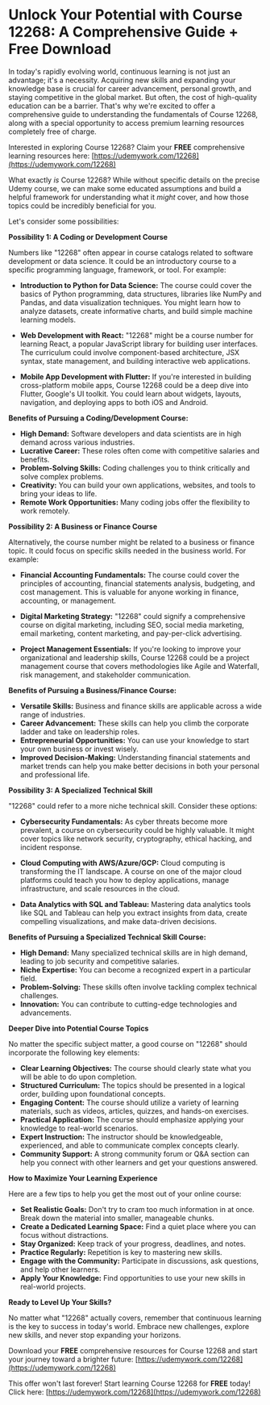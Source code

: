 # Unlock Your Potential with Course 12268: A Comprehensive Guide + Free Download

In today's rapidly evolving world, continuous learning is not just an advantage; it's a necessity. Acquiring new skills and expanding your knowledge base is crucial for career advancement, personal growth, and staying competitive in the global market. But often, the cost of high-quality education can be a barrier. That's why we're excited to offer a comprehensive guide to understanding the fundamentals of Course 12268, along with a special opportunity to access premium learning resources completely free of charge.

Interested in exploring Course 12268?  Claim your **FREE** comprehensive learning resources here: [https://udemywork.com/12268](https://udemywork.com/12268)

What exactly *is* Course 12268? While without specific details on the precise Udemy course, we can make some educated assumptions and build a helpful framework for understanding what it *might* cover, and how those topics could be incredibly beneficial for you.

Let's consider some possibilities:

**Possibility 1: A Coding or Development Course**

Numbers like "12268" often appear in course catalogs related to software development or data science. It could be an introductory course to a specific programming language, framework, or tool. For example:

*   **Introduction to Python for Data Science:** The course could cover the basics of Python programming, data structures, libraries like NumPy and Pandas, and data visualization techniques. You might learn how to analyze datasets, create informative charts, and build simple machine learning models.

*   **Web Development with React:** "12268" might be a course number for learning React, a popular JavaScript library for building user interfaces. The curriculum could involve component-based architecture, JSX syntax, state management, and building interactive web applications.

*   **Mobile App Development with Flutter:** If you're interested in building cross-platform mobile apps, Course 12268 could be a deep dive into Flutter, Google's UI toolkit. You could learn about widgets, layouts, navigation, and deploying apps to both iOS and Android.

**Benefits of Pursuing a Coding/Development Course:**

*   **High Demand:** Software developers and data scientists are in high demand across various industries.
*   **Lucrative Career:** These roles often come with competitive salaries and benefits.
*   **Problem-Solving Skills:** Coding challenges you to think critically and solve complex problems.
*   **Creativity:** You can build your own applications, websites, and tools to bring your ideas to life.
*   **Remote Work Opportunities:** Many coding jobs offer the flexibility to work remotely.

**Possibility 2: A Business or Finance Course**

Alternatively, the course number might be related to a business or finance topic. It could focus on specific skills needed in the business world. For example:

*   **Financial Accounting Fundamentals:** The course could cover the principles of accounting, financial statements analysis, budgeting, and cost management. This is valuable for anyone working in finance, accounting, or management.

*   **Digital Marketing Strategy:** "12268" could signify a comprehensive course on digital marketing, including SEO, social media marketing, email marketing, content marketing, and pay-per-click advertising.

*   **Project Management Essentials:** If you're looking to improve your organizational and leadership skills, Course 12268 could be a project management course that covers methodologies like Agile and Waterfall, risk management, and stakeholder communication.

**Benefits of Pursuing a Business/Finance Course:**

*   **Versatile Skills:** Business and finance skills are applicable across a wide range of industries.
*   **Career Advancement:** These skills can help you climb the corporate ladder and take on leadership roles.
*   **Entrepreneurial Opportunities:** You can use your knowledge to start your own business or invest wisely.
*   **Improved Decision-Making:** Understanding financial statements and market trends can help you make better decisions in both your personal and professional life.

**Possibility 3: A Specialized Technical Skill**

"12268" could refer to a more niche technical skill. Consider these options:

*   **Cybersecurity Fundamentals:** As cyber threats become more prevalent, a course on cybersecurity could be highly valuable. It might cover topics like network security, cryptography, ethical hacking, and incident response.

*   **Cloud Computing with AWS/Azure/GCP:** Cloud computing is transforming the IT landscape. A course on one of the major cloud platforms could teach you how to deploy applications, manage infrastructure, and scale resources in the cloud.

*   **Data Analytics with SQL and Tableau:** Mastering data analytics tools like SQL and Tableau can help you extract insights from data, create compelling visualizations, and make data-driven decisions.

**Benefits of Pursuing a Specialized Technical Skill Course:**

*   **High Demand:** Many specialized technical skills are in high demand, leading to job security and competitive salaries.
*   **Niche Expertise:** You can become a recognized expert in a particular field.
*   **Problem-Solving:** These skills often involve tackling complex technical challenges.
*   **Innovation:** You can contribute to cutting-edge technologies and advancements.

**Deeper Dive into Potential Course Topics**

No matter the specific subject matter, a good course on "12268" should incorporate the following key elements:

*   **Clear Learning Objectives:**  The course should clearly state what you will be able to do upon completion.
*   **Structured Curriculum:** The topics should be presented in a logical order, building upon foundational concepts.
*   **Engaging Content:** The course should utilize a variety of learning materials, such as videos, articles, quizzes, and hands-on exercises.
*   **Practical Application:** The course should emphasize applying your knowledge to real-world scenarios.
*   **Expert Instruction:** The instructor should be knowledgeable, experienced, and able to communicate complex concepts clearly.
*   **Community Support:** A strong community forum or Q&A section can help you connect with other learners and get your questions answered.

**How to Maximize Your Learning Experience**

Here are a few tips to help you get the most out of your online course:

*   **Set Realistic Goals:** Don't try to cram too much information in at once. Break down the material into smaller, manageable chunks.
*   **Create a Dedicated Learning Space:** Find a quiet place where you can focus without distractions.
*   **Stay Organized:** Keep track of your progress, deadlines, and notes.
*   **Practice Regularly:** Repetition is key to mastering new skills.
*   **Engage with the Community:** Participate in discussions, ask questions, and help other learners.
*   **Apply Your Knowledge:** Find opportunities to use your new skills in real-world projects.

**Ready to Level Up Your Skills?**

No matter what "12268" actually covers, remember that continuous learning is the key to success in today's world. Embrace new challenges, explore new skills, and never stop expanding your horizons.

Download your **FREE** comprehensive resources for Course 12268 and start your journey toward a brighter future: [https://udemywork.com/12268](https://udemywork.com/12268)

This offer won't last forever! Start learning Course 12268 for **FREE** today! Click here: [https://udemywork.com/12268](https://udemywork.com/12268)

